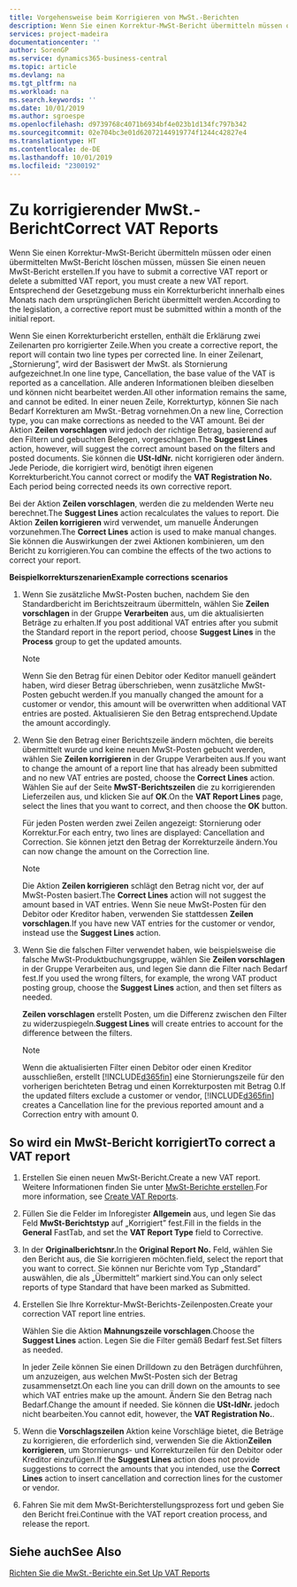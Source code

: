 ```yaml
---
title: Vorgehensweise beim Korrigieren von MwSt.-Berichten
description: Wenn Sie einen Korrektur-MwSt-Bericht übermitteln müssen oder einen übermittelten MwSt-Bericht löschen müssen, müssen Sie einen neuen MwSt-Bericht erstellen. Entsprechend der Gesetzgebung muss ein Korrekturbericht innerhalb eines Monats nach dem ursprünglichen Bericht übermittelt werden.
services: project-madeira
documentationcenter: ''
author: SorenGP
ms.service: dynamics365-business-central
ms.topic: article
ms.devlang: na
ms.tgt_pltfrm: na
ms.workload: na
ms.search.keywords: ''
ms.date: 10/01/2019
ms.author: sgroespe
ms.openlocfilehash: d9739768c4071b6934bf4e023b1d134fc797b342
ms.sourcegitcommit: 02e704bc3e01d62072144919774f1244c42827e4
ms.translationtype: HT
ms.contentlocale: de-DE
ms.lasthandoff: 10/01/2019
ms.locfileid: "2300192"
---
```

# <a name="correct-vat-reports"></a><span data-ttu-id="1936e-104">Zu korrigierender MwSt.-Bericht</span><span class="sxs-lookup"><span data-stu-id="1936e-104">Correct VAT Reports</span></span>
<span data-ttu-id="1936e-105">Wenn Sie einen Korrektur-MwSt-Bericht übermitteln müssen oder einen übermittelten MwSt-Bericht löschen müssen, müssen Sie einen neuen MwSt-Bericht erstellen.</span><span class="sxs-lookup"><span data-stu-id="1936e-105">If you have to submit a corrective VAT report or delete a submitted VAT report, you must create a new VAT report.</span></span> <span data-ttu-id="1936e-106">Entsprechend der Gesetzgebung muss ein Korrekturbericht innerhalb eines Monats nach dem ursprünglichen Bericht übermittelt werden.</span><span class="sxs-lookup"><span data-stu-id="1936e-106">According to the legislation, a corrective report must be submitted within a month of the initial report.</span></span>  

<span data-ttu-id="1936e-107">Wenn Sie einen Korrekturbericht erstellen, enthält die Erklärung zwei Zeilenarten pro korrigierter Zeile.</span><span class="sxs-lookup"><span data-stu-id="1936e-107">When you create a corrective report, the report will contain two line types per corrected line.</span></span> <span data-ttu-id="1936e-108">In einer Zeilenart, „Stornierung”, wird der Basiswert der MwSt. als Stornierung aufgezeichnet.</span><span class="sxs-lookup"><span data-stu-id="1936e-108">In one line type, Cancellation, the base value of the VAT is reported as a cancellation.</span></span> <span data-ttu-id="1936e-109">Alle anderen Informationen bleiben dieselben und können nicht bearbeitet werden.</span><span class="sxs-lookup"><span data-stu-id="1936e-109">All other information remains the same, and cannot be edited.</span></span> <span data-ttu-id="1936e-110">In einer neuen Zeile, Korrekturtyp, können Sie nach Bedarf Korrekturen am MwSt.-Betrag vornehmen.</span><span class="sxs-lookup"><span data-stu-id="1936e-110">On a new line, Correction type, you can make corrections as needed to the VAT amount.</span></span> <span data-ttu-id="1936e-111">Bei der Aktion **Zeilen vorschlagen** wird jedoch der richtige Betrag, basierend auf den Filtern und gebuchten Belegen, vorgeschlagen.</span><span class="sxs-lookup"><span data-stu-id="1936e-111">The **Suggest Lines** action, however, will suggest the correct amount based on the filters and posted documents.</span></span> <span data-ttu-id="1936e-112">Sie können die **USt-IdNr.** nicht korrigieren oder ändern. Jede Periode, die korrigiert wird, benötigt ihren eigenen Korrekturbericht.</span><span class="sxs-lookup"><span data-stu-id="1936e-112">You cannot correct or modify the **VAT Registration No.** Each period being corrected needs its own corrective report.</span></span>  

<span data-ttu-id="1936e-113">Bei der Aktion **Zeilen vorschlagen**, werden die zu meldenden Werte neu berechnet.</span><span class="sxs-lookup"><span data-stu-id="1936e-113">The **Suggest Lines** action recalculates the values to report.</span></span> <span data-ttu-id="1936e-114">Die Aktion **Zeilen korrigieren** wird verwendet, um manuelle Änderungen vorzunehmen.</span><span class="sxs-lookup"><span data-stu-id="1936e-114">The **Correct Lines** action is used to make manual changes.</span></span> <span data-ttu-id="1936e-115">Sie können die Auswirkungen der zwei Aktionen kombinieren, um den Bericht zu korrigieren.</span><span class="sxs-lookup"><span data-stu-id="1936e-115">You can combine the effects of the two actions to correct your report.</span></span>  

<span data-ttu-id="1936e-116">**Beispielkorrekturszenarien**</span><span class="sxs-lookup"><span data-stu-id="1936e-116">**Example corrections scenarios**</span></span>  

1.  <span data-ttu-id="1936e-117">Wenn Sie zusätzliche MwSt-Posten buchen, nachdem Sie den Standardbericht im Berichtszeitraum übermitteln, wählen Sie **Zeilen vorschlagen** in der Gruppe **Verarbeiten** aus, um die aktualisierten Beträge zu erhalten.</span><span class="sxs-lookup"><span data-stu-id="1936e-117">If you post additional VAT entries after you submit the Standard report in the report period, choose **Suggest Lines** in the **Process** group to get the updated amounts.</span></span>  

    > [!NOTE]  
    >  <span data-ttu-id="1936e-118">Wenn Sie den Betrag für einen Debitor oder Keditor manuell geändert haben, wird dieser Betrag überschrieben, wenn zusätzliche MwSt-Posten gebucht werden.</span><span class="sxs-lookup"><span data-stu-id="1936e-118">If you manually changed the amount for a customer or vendor, this amount will be overwritten when additional VAT entries are posted.</span></span> <span data-ttu-id="1936e-119">Aktualisieren Sie den Betrag entsprechend.</span><span class="sxs-lookup"><span data-stu-id="1936e-119">Update the amount accordingly.</span></span>  

2.  <span data-ttu-id="1936e-120">Wenn Sie den Betrag einer Berichtszeile ändern möchten, die bereits übermittelt wurde und keine neuen MwSt-Posten gebucht werden, wählen Sie **Zeilen korrigieren** in der Gruppe Verarbeiten aus.</span><span class="sxs-lookup"><span data-stu-id="1936e-120">If you want to change the amount of a report line that has already been submitted and no new VAT entries are posted, choose the  **Correct Lines** action.</span></span> <span data-ttu-id="1936e-121">Wählen Sie auf der Seite **MwST-Berichtszeilen** die zu korrigierenden Lieferzeilen aus, und klicken Sie auf **OK**.</span><span class="sxs-lookup"><span data-stu-id="1936e-121">On the **VAT Report Lines** page, select the lines that you want to correct, and then choose the **OK** button.</span></span>  

    <span data-ttu-id="1936e-122">Für jeden Posten werden zwei Zeilen angezeigt: Stornierung oder Korrektur.</span><span class="sxs-lookup"><span data-stu-id="1936e-122">For each entry, two lines are displayed: Cancellation and Correction.</span></span> <span data-ttu-id="1936e-123">Sie können jetzt den Betrag der Korrekturzeile ändern.</span><span class="sxs-lookup"><span data-stu-id="1936e-123">You can now change the amount on the Correction line.</span></span>  

    > [!NOTE]  
    >  <span data-ttu-id="1936e-124">Die Aktion **Zeilen korrigieren** schlägt den Betrag nicht vor, der auf MwSt-Posten basiert.</span><span class="sxs-lookup"><span data-stu-id="1936e-124">The **Correct Lines** action will not suggest the amount based in VAT entries.</span></span> <span data-ttu-id="1936e-125">Wenn Sie neue MwSt-Posten für den Debitor oder Kreditor haben, verwenden Sie stattdessen **Zeilen vorschlagen**.</span><span class="sxs-lookup"><span data-stu-id="1936e-125">If you have new VAT entries for the customer or vendor, instead use the **Suggest Lines** action.</span></span>  

3.  <span data-ttu-id="1936e-126">Wenn Sie die falschen Filter verwendet haben, wie beispielsweise die falsche MwSt-Produktbuchungsgruppe, wählen Sie **Zeilen vorschlagen** in der Gruppe Verarbeiten aus, und legen Sie dann die Filter nach Bedarf fest.</span><span class="sxs-lookup"><span data-stu-id="1936e-126">If you used the wrong filters, for example, the wrong VAT product posting group, choose the **Suggest Lines** action, and then set filters as needed.</span></span>  

    <span data-ttu-id="1936e-127">**Zeilen vorschlagen** erstellt Posten, um die Differenz zwischen den Filter zu widerzuspiegeln.</span><span class="sxs-lookup"><span data-stu-id="1936e-127">**Suggest Lines** will create entries to account for the difference between the filters.</span></span>  

    > [!NOTE]  
    >  <span data-ttu-id="1936e-128">Wenn die aktualisierten Filter einen Debitor oder einen Kreditor ausschließen, erstellt [!INCLUDE[d365fin](../../includes/d365fin_md.md)] eine Stornierungszeile für den vorherigen berichteten Betrag und einen Korrekturposten mit Betrag 0.</span><span class="sxs-lookup"><span data-stu-id="1936e-128">If the updated filters exclude a customer or vendor, [!INCLUDE[d365fin](../../includes/d365fin_md.md)] creates a Cancellation line for the previous reported amount and a Correction entry with amount 0.</span></span>

## <a name="to-correct-a-vat-report"></a><span data-ttu-id="1936e-129">So wird ein MwSt-Bericht korrigiert</span><span class="sxs-lookup"><span data-stu-id="1936e-129">To correct a VAT report</span></span>  

1.  <span data-ttu-id="1936e-130">Erstellen Sie einen neuen MwSt-Bericht.</span><span class="sxs-lookup"><span data-stu-id="1936e-130">Create a new VAT report.</span></span> <span data-ttu-id="1936e-131">Weitere Informationen finden Sie unter [MwSt-Berichte erstellen](how-to-create-vat-reports.md).</span><span class="sxs-lookup"><span data-stu-id="1936e-131">For more information, see [Create VAT Reports](how-to-create-vat-reports.md).</span></span>  
2.  <span data-ttu-id="1936e-132">Füllen Sie die Felder im Inforegister **Allgemein** aus, und legen Sie das Feld **MwSt-Berichtstyp** auf „Korrigiert” fest.</span><span class="sxs-lookup"><span data-stu-id="1936e-132">Fill in the fields in the **General** FastTab, and set the **VAT Report Type** field to Corrective.</span></span>  
3.  <span data-ttu-id="1936e-133">In der **Originalberichtsnr.**</span><span class="sxs-lookup"><span data-stu-id="1936e-133">In the **Original Report No.**</span></span> <span data-ttu-id="1936e-134">Feld, wählen Sie den Bericht aus, die Sie korrigieren möchten.</span><span class="sxs-lookup"><span data-stu-id="1936e-134">field, select the report that you want to correct.</span></span> <span data-ttu-id="1936e-135">Sie können nur Berichte vom Typ „Standard” auswählen, die als „Übermittelt” markiert sind.</span><span class="sxs-lookup"><span data-stu-id="1936e-135">You can only select reports of type Standard that have been marked as Submitted.</span></span>  
4.  <span data-ttu-id="1936e-136">Erstellen Sie Ihre Korrektur-MwSt-Berichts-Zeilenposten.</span><span class="sxs-lookup"><span data-stu-id="1936e-136">Create your correction VAT report line entries.</span></span>  

    <span data-ttu-id="1936e-137">Wählen Sie die Aktion **Mahnungszeile vorschlagen**.</span><span class="sxs-lookup"><span data-stu-id="1936e-137">Choose the **Suggest Lines** action.</span></span> <span data-ttu-id="1936e-138">Legen Sie die Filter gemäß Bedarf fest.</span><span class="sxs-lookup"><span data-stu-id="1936e-138">Set filters as needed.</span></span>  

    <span data-ttu-id="1936e-139">In jeder Zeile können Sie einen Drilldown zu den Beträgen durchführen, um anzuzeigen, aus welchen MwSt-Posten sich der Betrag zusammensetzt.</span><span class="sxs-lookup"><span data-stu-id="1936e-139">On each line you can drill down on the amounts to see which VAT entries make up the amount.</span></span> <span data-ttu-id="1936e-140">Ändern Sie den Betrag nach Bedarf.</span><span class="sxs-lookup"><span data-stu-id="1936e-140">Change the amount if needed.</span></span> <span data-ttu-id="1936e-141">Sie können die **USt-IdNr.** jedoch nicht bearbeiten.</span><span class="sxs-lookup"><span data-stu-id="1936e-141">You cannot edit, however, the **VAT Registration No.**.</span></span>  

5.  <span data-ttu-id="1936e-142">Wenn die **Vorschlagszeilen** Aktion keine Vorschläge bietet, die Beträge zu korrigieren, die erforderlich sind, verwenden Sie die Aktion**Zeilen korrigieren**, um Stornierungs- und Korrekturzeilen für den Debitor oder Kreditor einzufügen.</span><span class="sxs-lookup"><span data-stu-id="1936e-142">If the **Suggest Lines** action does not provide suggestions to correct the amounts that you intended, use the **Correct Lines** action to insert cancellation and correction lines for the customer or vendor.</span></span>  
6.  <span data-ttu-id="1936e-143">Fahren Sie mit dem MwSt-Berichterstellungsprozess fort und geben Sie den Bericht frei.</span><span class="sxs-lookup"><span data-stu-id="1936e-143">Continue with the VAT report creation process, and release the report.</span></span>  

## <a name="see-also"></a><span data-ttu-id="1936e-144">Siehe auch</span><span class="sxs-lookup"><span data-stu-id="1936e-144">See Also</span></span>  
 [<span data-ttu-id="1936e-145">Richten Sie die MwSt.-Berichte ein.</span><span class="sxs-lookup"><span data-stu-id="1936e-145">Set Up VAT Reports</span></span>](how-to-set-up-vat-reports.md)
